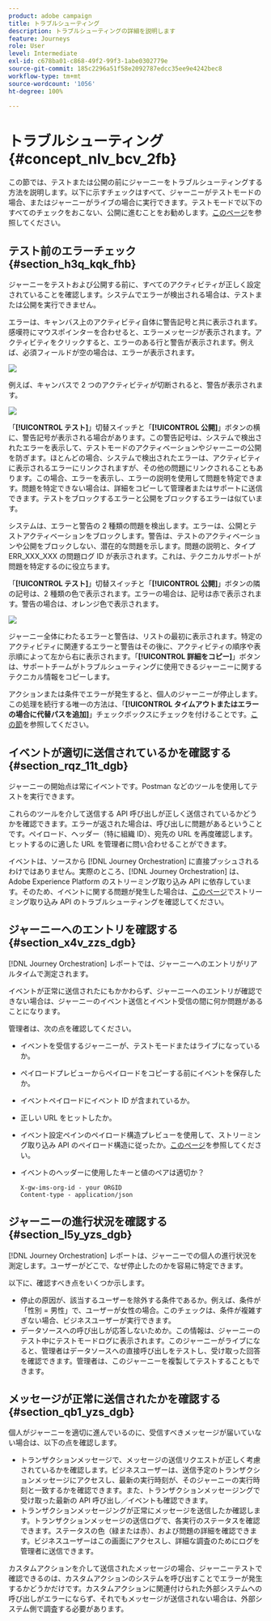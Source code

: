 ```yaml
---
product: adobe campaign
title: トラブルシューティング
description: トラブルシューティングの詳細を説明します
feature: Journeys
role: User
level: Intermediate
exl-id: c678ba01-c868-49f2-99f3-1abe0302779e
source-git-commit: 185c2296a51f58e2092787edcc35ee9e4242bec8
workflow-type: tm+mt
source-wordcount: '1056'
ht-degree: 100%

---
```


# トラブルシューティング{#concept_nlv_bcv_2fb}

この節では、テストまたは公開の前にジャーニーをトラブルシューティングする方法を説明します。以下に示すチェックはすべて、ジャーニーがテストモードの場合、またはジャーニーがライブの場合に実行できます。テストモードで以下のすべてのチェックをおこない、公開に進むことをお勧めします。[このページ](../building-journeys/testing-the-journey.md)を参照してください。

## テスト前のエラーチェック{#section_h3q_kqk_fhb}

ジャーニーをテストおよび公開する前に、すべてのアクティビティが正しく設定されていることを確認します。システムでエラーが検出される場合は、テストまたは公開を実行できません。

エラーは、キャンバス上のアクティビティ自体に警告記号と共に表示されます。感嘆符にマウスポインターを合わせると、エラーメッセージが表示されます。アクティビティをクリックすると、エラーのある行と警告が表示されます。例えば、必須フィールドが空の場合は、エラーが表示されます。

![](../assets/journey63.png)

例えば、キャンバスで 2 つのアクティビティが切断されると、警告が表示されます。

![](../assets/canvas-disconnected.png)

「**[!UICONTROL テスト]**」切替スイッチと「**[!UICONTROL 公開]**」ボタンの横に、警告記号が表示される場合があります。この警告記号は、システムで検出されたエラーを表示して、テストモードのアクティベーションやジャーニーの公開を防ぎます。ほとんどの場合、システムで検出されたエラーは、アクティビティに表示されるエラーにリンクされますが、その他の問題にリンクされることもあります。この場合、エラーを表示し、エラーの説明を使用して問題を特定できます。問題を特定できない場合は、詳細をコピーして管理者またはサポートに送信できます。テストをブロックするエラーと公開をブロックするエラーは似ています。

システムは、エラーと警告の 2 種類の問題を検出します。エラーは、公開とテストアクティベーションをブロックします。警告は、テストのアクティベーションや公開をブロックしない、潜在的な問題を示します。問題の説明と、タイプ ERR_XXX_XXX の問題ログ ID が表示されます。これは、テクニカルサポートが問題を特定するのに役立ちます。

「**[!UICONTROL テスト]**」切替スイッチと「**[!UICONTROL 公開]**」ボタンの隣の記号は、2 種類の色で表示されます。エラーの場合は、記号は赤で表示されます。警告の場合は、オレンジ色で表示されます。

![](../assets/journey75.png)

ジャーニー全体にわたるエラーと警告は、リストの最初に表示されます。特定のアクティビティに関連するエラーと警告はその後に、アクティビティの順序や表示順によって左から右に表示されます。「**[!UICONTROL 詳細をコピー]**」ボタンは、サポートチームがトラブルシューティングに使用できるジャーニーに関するテクニカル情報をコピーします。

アクションまたは条件でエラーが発生すると、個人のジャーニーが停止します。この処理を続行する唯一の方法は、「**[!UICONTROL タイムアウトまたはエラーの場合に代替パスを追加]**」チェックボックスにチェックを付けることです。[この節](../building-journeys/using-the-journey-designer.md#paths)を参照してください。

## イベントが適切に送信されているかを確認する{#section_rqz_11t_dgb}

ジャーニーの開始点は常にイベントです。Postman などのツールを使用してテストを実行できます。

これらのツールを介して送信する API 呼び出しが正しく送信されているかどうかを確認できます。エラーが返された場合は、呼び出しに問題があるということです。ペイロード、ヘッダー（特に組織 ID）、宛先の URL を再度確認します。ヒットするのに適した URL を管理者に問い合わせることができます。

イベントは、ソースから [!DNL Journey Orchestration] に直接プッシュされるわけではありません。実際のところ、[!DNL Journey Orchestration]  は、Adobe Experience Platform のストリーミング取り込み API に依存しています。そのため、イベントに関する問題が発生した場合は、[このページ](https://experienceleague.adobe.com/docs/experience-platform/ingestion/streaming/troubleshooting.html?lang=ja)でストリーミング取り込み API のトラブルシューティングを確認してください。

## ジャーニーへのエントリを確認する{#section_x4v_zzs_dgb}

[!DNL Journey Orchestration] レポートでは、ジャーニーへのエントリがリアルタイムで測定されます。

イベントが正常に送信されたにもかかわらず、ジャーニーへのエントリが確認できない場合は、ジャーニーのイベント送信とイベント受信の間に何か問題があることになります。

管理者は、次の点を確認してください。

* イベントを受信するジャーニーが、テストモードまたはライブになっているか。
* ペイロードプレビューからペイロードをコピーする前にイベントを保存したか。
* イベントペイロードにイベント ID が含まれているか。
* 正しい URL をヒットしたか。
* イベント設定ペインのペイロード構造プレビューを使用して、ストリーミング取り込み API のペイロード構造に従ったか。[このページ](../event/previewing-the-payload.md)を参照してください。
* イベントのヘッダーに使用したキーと値のペアは適切か？

  ```
  X-gw-ims-org-id - your ORGID
  Content-type - application/json
  ```

## ジャーニーの進行状況を確認する{#section_l5y_yzs_dgb}

[!DNL Journey Orchestration] レポートは、ジャーニーでの個人の進行状況を測定します。ユーザーがどこで、なぜ停止したのかを容易に特定できます。

以下に、確認すべき点をいくつか示します。

* 停止の原因が、該当するユーザーを除外する条件であるか。例えば、条件が「性別 = 男性」で、ユーザーが女性の場合。このチェックは、条件が複雑すぎない場合、ビジネスユーザーが実行できます。
* データソースへの呼び出しが応答しないためか。この情報は、ジャーニーのテスト中にテストモードログに表示されます。このジャーニーがライブになると、管理者はデータソースへの直接呼び出しをテストし、受け取った回答を確認できます。管理者は、このジャーニーを複製してテストすることもできます。

## メッセージが正常に送信されたかを確認する{#section_qb1_yzs_dgb}

個人がジャーニーを適切に進んでいるのに、受信すべきメッセージが届いていない場合は、以下の点を確認します。

* トランザクションメッセージで、メッセージの送信リクエストが正しく考慮されているかを確認します。ビジネスユーザーは、送信予定のトランザクションメッセージにアクセスし、最新の実行時刻が、そのジャーニーの実行時刻と一致するかを確認できます。また、トランザクションメッセージングで受け取った最新の API 呼び出し／イベントも確認できます。
* トランザクションメッセージングが正常にメッセージを送信したか確認します。トランザクションメッセージの送信ログで、各実行のステータスを確認できます。ステータスの色（緑または赤）、および問題の詳細を確認できます。ビジネスユーザーはこの画面にアクセスし、詳細な調査のためにログを管理者に送信できます。

カスタムアクションを介して送信されたメッセージの場合、ジャーニーテストで確認できるのは、カスタムアクションのシステムを呼び出すことでエラーが発生するかどうかだけです。カスタムアクションに関連付けられた外部システムへの呼び出しがエラーにならず、それでもメッセージが送信されない場合は、外部システム側で調査する必要があります。
